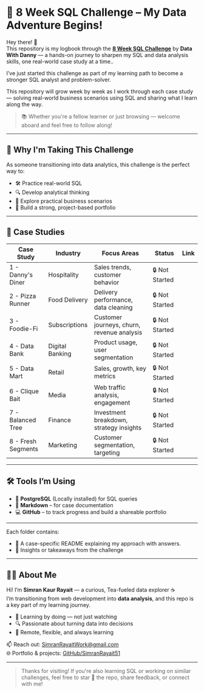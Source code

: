 # 🎯 8 Week SQL Challenge – My Data Adventure Begins!

Hey there! 👋</br>
This repository is my logbook through the **[8 Week SQL Challenge](https://8weeksqlchallenge.com)** by **Data With Danny** — a hands-on journey to sharpen my SQL and data analysis skills, one real-world case study at a time..

I’ve just started this challenge as part of my learning path to become a stronger SQL analyst and problem-solver. 

This repository will grow week by week as I work through each case study — solving real-world business scenarios using SQL and sharing what I learn along the way.


> 📚 Whether you're a fellow learner or just browsing — welcome aboard and feel free to follow along!

---

## 🚀 Why I'm Taking This Challenge

As someone transitioning into data analytics, this challenge is the perfect way to:
- 🛠️ Practice real-world SQL
- 🔍 Develop analytical thinking
- 💼 Explore practical business scenarios
- 📁 Build a strong, project-based portfolio

---
## 🧩 Case Studies

| Case Study | Industry        | Focus Areas                                | Status        | Link |
|------------|------------------|---------------------------------------------|----------------|------|
| 1 - Danny's Diner     | Hospitality     | Sales trends, customer behavior            | 🔒 Not Started |  |
| 2 - Pizza Runner      | Food Delivery   | Delivery performance, data cleaning        | 🔒 Not Started ||
| 3 - Foodie-Fi         | Subscriptions   | Customer journeys, churn, revenue analysis | 🔒 Not Started |  |
| 4 - Data Bank         | Digital Banking | Product usage, user segmentation           | 🔒 Not Started | |
| 5 - Data Mart         | Retail          | Sales, growth, key metrics                 | 🔒 Not Started |  |
| 6 - Clique Bait       | Media           | Web traffic analysis, engagement           | 🔒 Not Started | |
| 7 - Balanced Tree     | Finance         | Investment breakdown, strategy insights    | 🔒 Not Started ||
| 8 - Fresh Segments    | Marketing       | Customer segmentation, targeting           | 🔒 Not Started | |

---
## 🛠️ Tools I’m Using

- 🐘 **PostgreSQL** (Locally installed) for SQL queries
- 📝 **Markdown** – for case documentation
- 💻 **GitHub** – to track progress and build a shareable portfolio

---
Each folder contains:
- 📄 A case-specific README explaining my approach with answers.
- 🧠 Insights or takeaways from the challenge

---

## 🙋‍♀️ About Me

Hi! I’m **Simran Kaur Rayait** — a curious, Tea-fueled data explorer ☕  
I’m transitioning from web development into **data analysis**, and this repo is a key part of my learning journey.

- 🧪 Learning by doing — not just watching
- 🔍 Passionate about turning data into decisions
- 📍 Remote, flexible, and always learning </br>

📫 Reach out: [SimranRayaitWork@gmail.com](mailto:simranrayaitwork@gmail.com)  
🌐 Portfolio & projects: [GitHub/SimranRayait51](https://github.com/SimranRayait51)

---
  > Thanks for visiting! If you're also learning SQL or working on similar challenges, feel free to star 🌟 the repo, share feedback, or connect with me!
